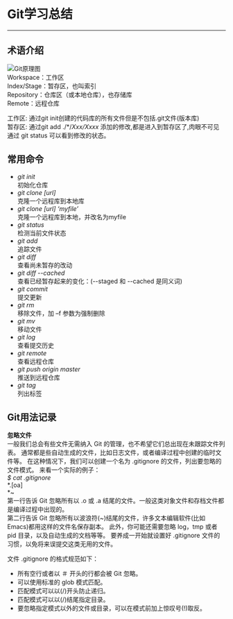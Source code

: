 # Git学习总结
---------------

## 术语介绍
![Git原理图](https://github.com/moon8787/learn/raw/master/le_git/image/git_flow.png)  
Workspace：工作区  
Index/Stage：暂存区，也叫索引  
Repository：仓库区（或本地仓库），也存储库  
Remote：远程仓库  

工作区: 通过git init创建的代码库的所有文件但是不包括.git文件(版本库)  
暂存区: 通过git add ./*/*Xxx/Xxxx* 添加的修改,都是进入到暂存区了,肉眼不可见 通过 git status 可以看到修改的状态。  
  
## 常用命令  
* _git init_  
初始化仓库  
* _git clone [url]_  
克隆一个远程库到本地库  
* _git clone [url] ‘myfile’_  
克隆一个远程库到本地，并改名为myfile  
* _git status_  
检测当前文件状态  
* _git add_  
追踪文件  
* _git diff_   
查看尚未暂存的改动  
* _git diff --cached_   
查看已经暂存起来的变化：(--staged 和 --cached 是同义词)  
* _git commit_  
提交更新  
* _git rm_  
移除文件，加 –f 参数为强制删除  
* _git mv_  
移动文件  
* _git log_  
查看提交历史  
* _git remote_  
查看远程仓库  
* _git push origin master_  
推送到远程仓库  
* _git tag_  
列出标签  

## Git用法记录  
**忽略文件**  
一般我们总会有些文件无需纳入 Git 的管理，也不希望它们总出现在未跟踪文件列表。 通常都是些自动生成的文件，比如日志文件，或者编译过程中创建的临时文件等。 在这种情况下，我们可以创建一个名为 .gitignore 的文件，列出要忽略的文件模式。 来看一个实际的例子：  
_$ cat .gitignore_  
*.\[oa\]  
*~  
第一行告诉 Git 忽略所有以 .o 或 .a 结尾的文件。一般这类对象文件和存档文件都是编译过程中出现的。   
第二行告诉 Git 忽略所有以波浪符(~)结尾的文件，许多文本编辑软件(比如 Emacs)都用这样的文件名保存副本。 此外，你可能还需要忽略 log，tmp 或者 pid 目录，以及自动生成的文档等等。 要养成一开始就设置好 .gitignore 文件的习惯，以免将来误提交这类无用的文件。 
  
文件 .gitignore 的格式规范如下：
+ 所有空行或者以 ＃ 开头的行都会被 Git 忽略。  
+ 可以使用标准的 glob 模式匹配。  
+ 匹配模式可以以(/)开头防止递归。  
+ 匹配模式可以以(/)结尾指定目录。  
+ 要忽略指定模式以外的文件或目录，可以在模式前加上惊叹号(!)取反。  

